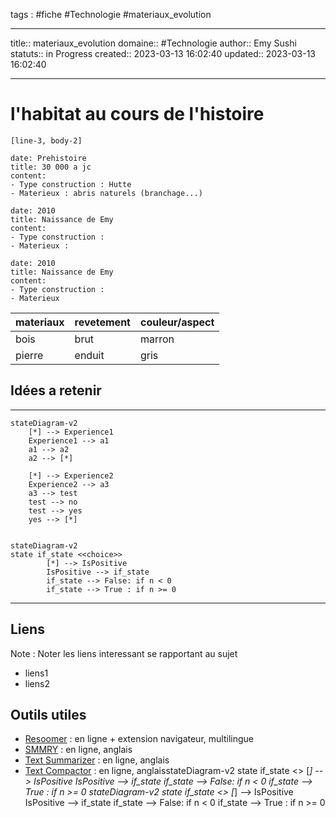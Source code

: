 




tags : #fiche  #Technologie #materiaux_evolution

---

title:: materiaux_evolution
domaine:: #Technologie
author:: Emy Sushi
statuts:: in Progress
created:: 2023-03-13 16:02:40
updated:: 2023-03-13 16:02:40

---
# l'habitat au cours de l'histoire


```timeline-labeled
[line-3, body-2]

date: Prehistoire
title: 30 000 a jc
content:
- Type construction : Hutte
- Materieux : abris naturels (branchage...)

date: 2010
title: Naissance de Emy
content:
- Type construction :
- Materieux : 

date: 2010
title: Naissance de Emy
content:
- Type construction :
- Materieux 
```

| materiaux | revetement | couleur/aspect |
|-----------|------------|----------------|
| bois      | brut       | marron         |
| pierre    | enduit     | gris           |











## Idées a retenir
---



```mermaid
stateDiagram-v2 
    [*] --> Experience1
    Experience1 --> a1
    a1 --> a2
    a2 --> [*]

    [*] --> Experience2
    Experience2 --> a3
    a3 --> test
    test --> no
    test --> yes
    yes --> [*]
 
```


```mermaid
stateDiagram-v2
state if_state <<choice>>
        [*] --> IsPositive
        IsPositive --> if_state
        if_state --> False: if n < 0
        if_state --> True : if n >= 0
```






---

## Liens

Note :  Noter les liens interessant se rapportant au sujet

- liens1
- liens2

## Outils utiles

-   [Resoomer](https://resoomer.com/fr) : en ligne + extension navigateur, multilingue
-   [SMMRY](https://smmry.com/) : en ligne, anglais
-   [Text Summarizer](http://textsummarization.net/text-summarizer) : en ligne, anglais
-   [Text Compactor](https://www.textcompactor.com/) : en ligne, anglaisstateDiagram-v2
        state if_state <<choice>>
        [*] --> IsPositive
        IsPositive --> if_state
        if_state --> False: if n < 0
        if_state --> True : if n >= 0
stateDiagram-v2
        state if_state <<choice>>
        [*] --> IsPositive
        IsPositive --> if_state
        if_state --> False: if n < 0
        if_state --> True : if n >= 0
